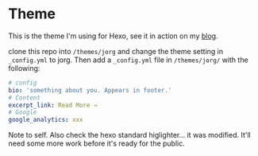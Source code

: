 # Theme

This is the theme I'm using for Hexo, see it in action on my [blog](http://jorg.thuijls.net).

clone this repo into `/themes/jorg` and change the theme setting in `_config.yml` to jorg. Then add a `_config.yml` file in `/themes/jorg/` with the following:

```yml
# config
bio: 'something about you. Appears in footer.'
# Content
excerpt_link: Read More →
# Google
google_analytics: xxx
```

Note to self. Also check the hexo standard higlighter... it was modified. It'll need some more work before it's ready for the public.
